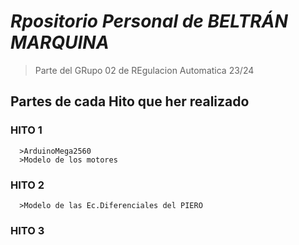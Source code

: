 #  ***Rpositorio Personal de BELTRÁN MARQUINA***
  >Parte del GRupo 02 de REgulacion Automatica 23/24
## Partes de cada Hito que her realizado
  ### HITO 1
      >ArduinoMega2560
      >Modelo de los motores
  ### HITO 2
      >Modelo de las Ec.Diferenciales del PIERO
  ### HITO 3
